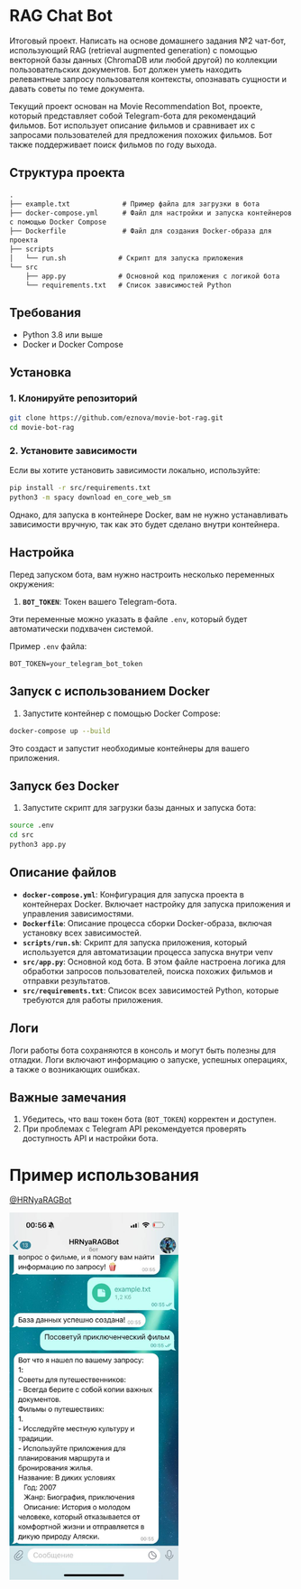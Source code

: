 # RAG Chat Bot

Итоговый проект. Написать на основе домашнего задания №2 чат-бот, использующий RAG (retrieval augmented generation) с помощью векторной базы данных (ChromaDB или любой другой) по коллекции пользовательских документов. Бот должен уметь находить релевантные запросу пользователя контексты, опознавать сущности и давать советы по теме документа.

Текущий проект основан на Movie Recommendation Bot, проекте, который представляет собой Telegram-бота для рекомендаций фильмов. Бот использует описание фильмов и сравнивает их с запросами пользователей для предложения похожих фильмов. Бот также поддерживает поиск фильмов по году выхода.

## Структура проекта

```
.
├── example.txt             # Пример файла для загрузки в бота
├── docker-compose.yml      # Файл для настройки и запуска контейнеров с помощью Docker Compose
├── Dockerfile              # Файл для создания Docker-образа для проекта
├── scripts
│   └── run.sh             # Скрипт для запуска приложения
└── src
    ├── app.py             # Основной код приложения с логикой бота
    └── requirements.txt   # Список зависимостей Python
```

## Требования

- Python 3.8 или выше
- Docker и Docker Compose

## Установка

### 1. Клонируйте репозиторий

```bash
git clone https://github.com/eznova/movie-bot-rag.git
cd movie-bot-rag
```

### 2. Установите зависимости

Если вы хотите установить зависимости локально, используйте:

```bash
pip install -r src/requirements.txt
python3 -m spacy download en_core_web_sm

```

Однако, для запуска в контейнере Docker, вам не нужно устанавливать зависимости вручную, так как это будет сделано внутри контейнера.

## Настройка

Перед запуском бота, вам нужно настроить несколько переменных окружения:

1. **`BOT_TOKEN`**: Токен вашего Telegram-бота.

Эти переменные можно указать в файле `.env`, который будет автоматически подхвачен системой.

Пример `.env` файла:

```
BOT_TOKEN=your_telegram_bot_token
```

## Запуск с использованием Docker

1. Запустите контейнер с помощью Docker Compose:

```bash
docker-compose up --build
```

Это создаст и запустит необходимые контейнеры для вашего приложения.

## Запуск без Docker

1. Запустите скрипт для загрузки базы данных и запуска бота:

```bash
source .env
cd src
python3 app.py
```

## Описание файлов

- **`docker-compose.yml`**: Конфигурация для запуска проекта в контейнерах Docker. Включает настройку для запуска приложения и управления зависимостями.
- **`Dockerfile`**: Описание процесса сборки Docker-образа, включая установку всех зависимостей.
- **`scripts/run.sh`**: Скрипт для запуска приложения, который используется для автоматизации процесса запуска внутри venv
- **`src/app.py`**: Основной код бота. В этом файле настроена логика для обработки запросов пользователей, поиска похожих фильмов и отправки результатов.
- **`src/requirements.txt`**: Список всех зависимостей Python, которые требуются для работы приложения.

## Логи

Логи работы бота сохраняются в консоль и могут быть полезны для отладки. Логи включают информацию о запуске, успешных операциях, а также о возникающих ошибках.

## Важные замечания

1. Убедитесь, что ваш токен бота (`BOT_TOKEN`) корректен и доступен.
3. При проблемах с Telegram API рекомендуется проверять доступность API и настройки бота.

# Пример использования

[@HRNyaRAGBot](https://t.me/HRNyaRAGBot)

<img src="sample.PNG" alt="drawing" style="width:300px;"/>
